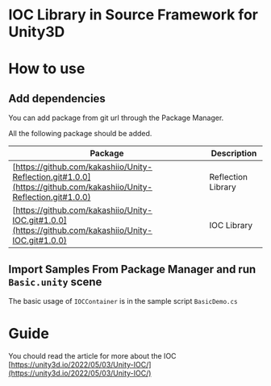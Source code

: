 # IOC Library in Source Framework for Unity3D


# How to use

## Add dependencies

You can add package from git url through the Package Manager.

All the following package should be added.

|Package|Description|
|--|--|
|[https://github.com/kakashiio/Unity-Reflection.git#1.0.0](https://github.com/kakashiio/Unity-Reflection.git#1.0.0)|Reflection Library|
|[https://github.com/kakashiio/Unity-IOC.git#1.0.0](https://github.com/kakashiio/Unity-IOC.git#1.0.0)|IOC Library|

## Import Samples From Package Manager and run `Basic.unity` scene

The basic usage of `IOCContainer` is in the sample script `BasicDemo.cs`

# Guide

You chould read the article for more about the IOC [https://unity3d.io/2022/05/03/Unity-IOC/](https://unity3d.io/2022/05/03/Unity-IOC/)
